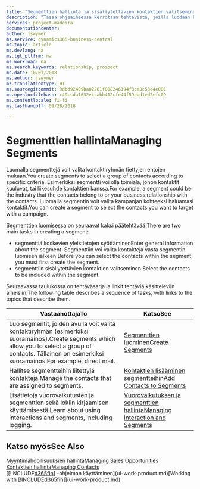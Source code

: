 ```yaml
---
title: "Segmenttien hallinta ja sisällytettävien kontaktien valitseminen| Microsoft Docs"
description: "Tässä ohjeaiheessa kerrotaan tehtävistä, joilla luodaan kontaktiryhmät tiettyjen ehtojen mukaan valitseva segmentti. Kyse voi olla esimerkiksi tietyn kohdetoimialan kontaktit."
services: project-madeira
documentationcenter: 
author: jswymer
ms.service: dynamics365-business-central
ms.topic: article
ms.devlang: na
ms.tgt_pltfrm: na
ms.workload: na
ms.search.keywords: relationship, prospect
ms.date: 10/01/2018
ms.author: jswymer
ms.translationtype: HT
ms.sourcegitcommit: 9dbd92409ba02281f008246194f3ce0c53e4e001
ms.openlocfilehash: c49ccda1632eccabb412cfe44f59abd1ed2efc09
ms.contentlocale: fi-fi
ms.lasthandoff: 09/28/2018

---
```

# <a name="managing-segments"></a><span data-ttu-id="f8ecd-103">Segmenttien hallinta</span><span class="sxs-lookup"><span data-stu-id="f8ecd-103">Managing Segments</span></span>
<span data-ttu-id="f8ecd-104">Luomalla segmenttejä voit valita kontaktiryhmän tiettyjen ehtojen mukaan.</span><span class="sxs-lookup"><span data-stu-id="f8ecd-104">You create segments to select a group of contacts according to specific criteria.</span></span> <span data-ttu-id="f8ecd-105">Esimerkiksi segmentti voi olla toimiala, johon kontaktit kuuluvat, tai liikesuhde kontaktien kanssa.</span><span class="sxs-lookup"><span data-stu-id="f8ecd-105">For example, a segment could be the industry that the contacts belong to or your business relationship with the contacts.</span></span> <span data-ttu-id="f8ecd-106">Luomalla segmentin voit valita kampanjan kohteeksi haluamasi kontaktit.</span><span class="sxs-lookup"><span data-stu-id="f8ecd-106">You can create a segment to select the contacts you want to target with a campaign.</span></span>

<span data-ttu-id="f8ecd-107">Segmenttien luomisessa on seuraavat kaksi päätehtävää:</span><span class="sxs-lookup"><span data-stu-id="f8ecd-107">There are two main tasks in creating a segment:</span></span>

* <span data-ttu-id="f8ecd-108">segmenttiä koskevien yleistietojen syöttäminen</span><span class="sxs-lookup"><span data-stu-id="f8ecd-108">Enter general information about the segment.</span></span> <span data-ttu-id="f8ecd-109">Segmenttiin voi valita kontakteja vasta segmentin luomisen jälkeen.</span><span class="sxs-lookup"><span data-stu-id="f8ecd-109">Before you can select the contacts within the segment, you must first create the segment.</span></span>
* <span data-ttu-id="f8ecd-110">segmenttiin sisällytettävien kontaktien valitseminen.</span><span class="sxs-lookup"><span data-stu-id="f8ecd-110">Select the contacts to be included within the segment.</span></span>

<span data-ttu-id="f8ecd-111">Seuraavassa taulukossa on tehtäväsarja ja linkit tehtäviä käsitteleviin aiheisiin.</span><span class="sxs-lookup"><span data-stu-id="f8ecd-111">The following table describes a sequence of tasks, with links to the topics that describe them.</span></span> 

| <span data-ttu-id="f8ecd-112">Vastaanottaja</span><span class="sxs-lookup"><span data-stu-id="f8ecd-112">To</span></span> | <span data-ttu-id="f8ecd-113">Katso</span><span class="sxs-lookup"><span data-stu-id="f8ecd-113">See</span></span> |
| --- | --- |
| <span data-ttu-id="f8ecd-114">Luo segmentit, joiden avulla voit valita kontaktiryhmän (esimerkiksi suoramainos).</span><span class="sxs-lookup"><span data-stu-id="f8ecd-114">Create segments which allow you to select a group of contacts.</span></span> <span data-ttu-id="f8ecd-115">Tällainen on esimerkiksi suoramainos.</span><span class="sxs-lookup"><span data-stu-id="f8ecd-115">For example, direct mail.</span></span> |[<span data-ttu-id="f8ecd-116">Segmenttien luominen</span><span class="sxs-lookup"><span data-stu-id="f8ecd-116">Create Segments</span></span>](marketing-how-create-segment.md) |
| <span data-ttu-id="f8ecd-117">Hallitse segmentteihin liitettyjä kontakteja.</span><span class="sxs-lookup"><span data-stu-id="f8ecd-117">Manage the contacts that are assigned to segments.</span></span> |[<span data-ttu-id="f8ecd-118">Kontaktien lisääminen segmentteihin</span><span class="sxs-lookup"><span data-stu-id="f8ecd-118">Add Contacts to Segments</span></span>](marketing-add-contact-segment.md) |
| <span data-ttu-id="f8ecd-119">Lisätietoja vuorovaikutusten ja segmenttien sekä lokiin kirjaamisen käyttämisestä.</span><span class="sxs-lookup"><span data-stu-id="f8ecd-119">Learn about using interactions and segments, including logging.</span></span> |[<span data-ttu-id="f8ecd-120">Vuorovaikutuksen ja segmenttien hallinta</span><span class="sxs-lookup"><span data-stu-id="f8ecd-120">Managing Interaction and Segments</span></span>](marketing-interaction-segments.md) |

## <a name="see-also"></a><span data-ttu-id="f8ecd-121">Katso myös</span><span class="sxs-lookup"><span data-stu-id="f8ecd-121">See Also</span></span>
[<span data-ttu-id="f8ecd-122">Myyntimahdollisuuksien hallinta</span><span class="sxs-lookup"><span data-stu-id="f8ecd-122">Managing Sales Opportunities</span></span>](marketing-manage-sales-opportunities.md)  
[<span data-ttu-id="f8ecd-123">Kontaktien hallinta</span><span class="sxs-lookup"><span data-stu-id="f8ecd-123">Managing Contacts</span></span>](marketing-contacts.md)  
<span data-ttu-id="f8ecd-124">[[!INCLUDE[d365fin](includes/d365fin_md.md)] -ohjelman käyttäminen](ui-work-product.md)</span><span class="sxs-lookup"><span data-stu-id="f8ecd-124">[Working with [!INCLUDE[d365fin](includes/d365fin_md.md)]](ui-work-product.md)</span></span>

